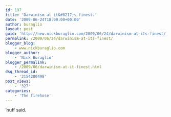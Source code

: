 ```yaml
---
id: 197
title: 'Darwinism at it&#8217;s finest.'
date: '2009-06-24T18:00:00+00:00'
author: buraglio
layout: post
guid: 'http://new.nickburaglio.com/2009/06/24/darwinism-at-its-finest/'
permalink: /2009/06/24/darwinism-at-its-finest/
blogger_blog:
    - www.nickburaglio.com
blogger_author:
    - 'Nick Buraglio'
blogger_permalink:
    - /2009/06/darwinism-at-it-finest.html
dsq_thread_id:
    - '2154280498'
post_views:
    - '327'
categories:
    - 'The firehose'
---
```


’nuff said.